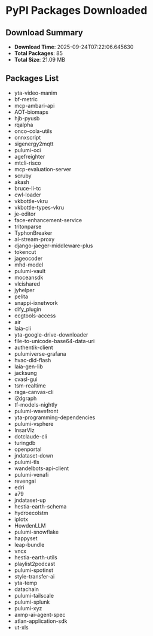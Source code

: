 # PyPI Packages Downloaded

## Download Summary
- **Download Time**: 2025-09-24T07:22:06.645630
- **Total Packages**: 85
- **Total Size**: 21.09 MB

## Packages List
- yta-video-manim
- bf-metric
- mcp-ambari-api
- AOT-biomaps
- hjb-pyusb
- rqalpha
- onco-cola-utils
- onnxscript
- sigenergy2mqtt
- pulumi-oci
- agefreighter
- mtcli-risco
- mcp-evaluation-server
- scruby
- akash
- bruce-li-tc
- cwl-loader
- vkbottle-vkru
- vkbottle-types-vkru
- je-editor
- face-enhancement-service
- tritonparse
- TyphonBreaker
- ai-stream-proxy
- django-jaeger-middleware-plus
- tokencut
- jageocoder
- mhd-model
- pulumi-vault
- moceansdk
- vlcishared
- jyhelper
- pelita
- snappi-ixnetwork
- dify_plugin
- ecgtools-access
- air
- laia-cli
- yta-google-drive-downloader
- file-to-unicode-base64-data-uri
- authentik-client
- pulumiverse-grafana
- hvac-did-flash
- laia-gen-lib
- jacksung
- cvasl-gui
- tsm-realtime
- raga-canvas-cli
- i2dgraph
- tf-models-nightly
- pulumi-wavefront
- yta-programming-dependencies
- pulumi-vsphere
- InsarViz
- dotclaude-cli
- turingdb
- openportal
- jndataset-down
- pulumi-tls
- wandelbots-api-client
- pulumi-venafi
- revengai
- edri
- a79
- jndataset-up
- hestia-earth-schema
- hydroecolstm
- iplotx
- HowdenLLM
- pulumi-snowflake
- happyset
- leap-bundle
- vncx
- hestia-earth-utils
- playlist2podcast
- pulumi-spotinst
- style-transfer-ai
- yta-temp
- datachain
- pulumi-tailscale
- pulumi-splunk
- pulumi-xyz
- axmp-ai-agent-spec
- atlan-application-sdk
- ut-xls
